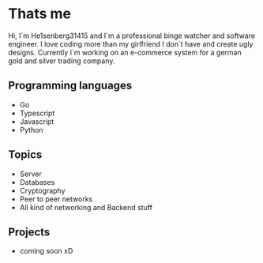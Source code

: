 # Thats me
Hi, I´m He1senberg31415 and I´m a professional binge watcher and software engineer. I love coding more than my girlfriend I don´t have and create ugly designs. Currently I´m working on an e-commerce system for a german gold and silver trading company.

## Programming languages
- Go
- Typescript
- Javascript
- Python

## Topics
- Server
- Databases
- Cryptography
- Peer to peer networks
- All kind of networking and Backend stuff

## Projects
- coming soon xD
